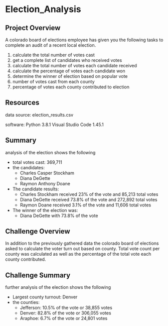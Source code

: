 # Election_Analysis

## Project Overview

A colorado board of elections employee has given you the following tasks to complete an audit of a recent local election. 
1. calculate the total number of votes cast
2. get a complete list of candidates who received votes
3. calculate the total number of votes each candidate received
4. calculate the percentage of votes each candidate won
5. determine the winner of election based on popular vote
6. number of votes cast from each county
7. percentage of votes each county contributed to election

## Resources
data source: election_results.csv

software: Python 3.8.1 Visual Studio Code 1.45.1

## Summary
analysis of the election shows the following
* total votes cast: 369,711
* the candidates: 
  * Charles Casper Stockham
  * Diana DeGette
  * Raymon Anthony Doane
* The candidate results:
  * Charles Stockham received 23% of the vote and 85,213 total votes
  * Diana DeGette received 73.8% of the vote and 272,892 total votes
  * Raymon Doane received 3.1% of the vote and 11,606 total votes 
* The winner of the election was:
  * Diana DeGette with 73.8% of the vote
## Challenge Overview
In addition to the previously gathered data the colorado board of elections asked to calculate the voter turn out based on county. Total vote count per county was calculated as well as the percentage of the total vote each county contributed. 
## Challenge Summary
further analysis of the election shows the following
* Largest county turnout: Denver
* the counties:
  * Jefferson: 10.5% of the vote or 38,855 votes
  * Denver: 82.8% of the vote or 306,055 votes 
  * Araphoe: 6.7% of the vote or 24,801 votes
